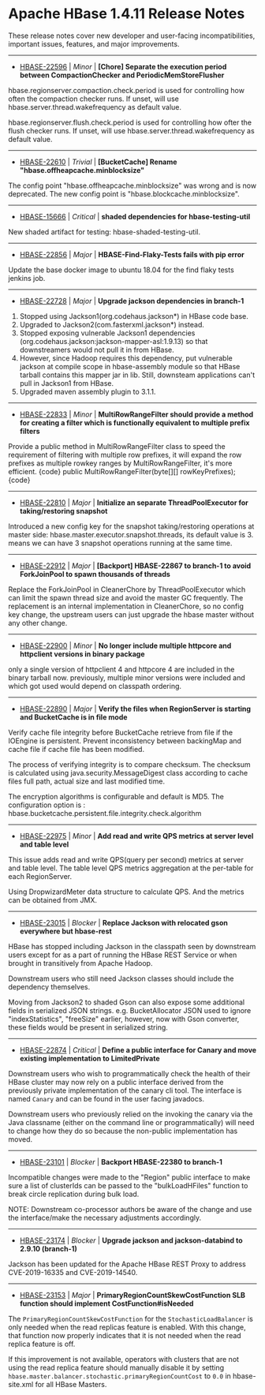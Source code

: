 
<!---
# Licensed to the Apache Software Foundation (ASF) under one
# or more contributor license agreements.  See the NOTICE file
# distributed with this work for additional information
# regarding copyright ownership.  The ASF licenses this file
# to you under the Apache License, Version 2.0 (the
# "License"); you may not use this file except in compliance
# with the License.  You may obtain a copy of the License at
#
#     http://www.apache.org/licenses/LICENSE-2.0
#
# Unless required by applicable law or agreed to in writing, software
# distributed under the License is distributed on an "AS IS" BASIS,
# WITHOUT WARRANTIES OR CONDITIONS OF ANY KIND, either express or implied.
# See the License for the specific language governing permissions and
# limitations under the License.
-->
# Apache HBase  1.4.11 Release Notes

These release notes cover new developer and user-facing incompatibilities, important issues, features, and major improvements.


---

* [HBASE-22596](https://issues.apache.org/jira/browse/HBASE-22596) | *Minor* | **[Chore] Separate the execution period between CompactionChecker and PeriodicMemStoreFlusher**

hbase.regionserver.compaction.check.period is used for controlling how often the compaction checker runs. If unset, will use hbase.server.thread.wakefrequency as default value.

hbase.regionserver.flush.check.period is used for controlling how ofter the flush checker runs. If unset, will use hbase.server.thread.wakefrequency as default value.


---

* [HBASE-22610](https://issues.apache.org/jira/browse/HBASE-22610) | *Trivial* | **[BucketCache] Rename "hbase.offheapcache.minblocksize"**

The config point "hbase.offheapcache.minblocksize" was wrong and is now deprecated. The new config point is "hbase.blockcache.minblocksize".


---

* [HBASE-15666](https://issues.apache.org/jira/browse/HBASE-15666) | *Critical* | **shaded dependencies for hbase-testing-util**

New shaded artifact for testing: hbase-shaded-testing-util.


---

* [HBASE-22856](https://issues.apache.org/jira/browse/HBASE-22856) | *Major* | **HBASE-Find-Flaky-Tests fails with pip error**

Update the base docker image to ubuntu 18.04 for the find flaky tests jenkins job.


---

* [HBASE-22728](https://issues.apache.org/jira/browse/HBASE-22728) | *Major* | **Upgrade jackson dependencies in branch-1**

1. Stopped using Jackson1(org.codehaus.jackson\*) in HBase code base. 
2. Upgraded to Jackson2(com.fasterxml.jackson\*) instead. 
3. Stopped exposing vulnerable Jackson1 dependencies (org.codehaus.jackson:jackson-mapper-asl:1.9.13) so that downstreamers would not pull it in from HBase.
4. However, since Hadoop requires this dependency, put vulnerable jackson at compile scope in hbase-assembly module so that HBase tarball contains this mapper jar in lib. Still, downsteam applications can't pull in Jackson1 from HBase.
5. Upgraded maven assembly plugin to 3.1.1.


---

* [HBASE-22833](https://issues.apache.org/jira/browse/HBASE-22833) | *Minor* | **MultiRowRangeFilter should provide a method for creating a filter which is functionally equivalent to multiple prefix filters**

Provide a public method in MultiRowRangeFilter class to speed the requirement of filtering with multiple row prefixes, it will expand the row prefixes as multiple rowkey ranges by MultiRowRangeFilter, it's more efficient.
{code}
public MultiRowRangeFilter(byte[][] rowKeyPrefixes);
{code}


---

* [HBASE-22810](https://issues.apache.org/jira/browse/HBASE-22810) | *Major* | **Initialize an separate ThreadPoolExecutor for taking/restoring snapshot**

Introduced a new config key for the snapshot taking/restoring operations at master side:  hbase.master.executor.snapshot.threads, its default value is 3.  means we can have 3 snapshot operations running at the same time.


---

* [HBASE-22912](https://issues.apache.org/jira/browse/HBASE-22912) | *Major* | **[Backport] HBASE-22867 to branch-1 to avoid ForkJoinPool to spawn thousands of threads**

Replace the ForkJoinPool in CleanerChore by ThreadPoolExecutor which can limit the spawn thread size and avoid the master GC frequently. The replacement is an internal implementation in CleanerChore, so no config key change, the upstream users can just upgrade the hbase master without any other change.


---

* [HBASE-22900](https://issues.apache.org/jira/browse/HBASE-22900) | *Minor* | **No longer include multiple httpcore and httpclient versions in binary package**

only a single version of httpclient 4 and httpcore 4 are included in the binary tarball now. previously, multiple minor versions were included and which got used would depend on classpath ordering.


---

* [HBASE-22890](https://issues.apache.org/jira/browse/HBASE-22890) | *Major* | **Verify the files when RegionServer is starting and BucketCache is in file mode**

Verify cache file integrity before BucketCache retrieve from file if the IOEngine is persistent. Prevent inconsistency between backingMap and cache file if cache file has been modified. 

The process of verifying integrity is to compare checksum. The checksum is calculated using java.security.MessageDigest class according to cache files full path, actual size and last modified time. 

The encryption algorithms is configurable and default is MD5. The configuration option is : hbase.bucketcache.persistent.file.integrity.check.algorithm


---

* [HBASE-22975](https://issues.apache.org/jira/browse/HBASE-22975) | *Minor* | **Add read and write QPS metrics at server level and table level**

This issue adds read and write QPS(query per second) metrics at server and table level. The table level QPS metrics aggregation at the per-table for each RegionServer. 

Using DropwizardMeter data structure to calculate QPS. And the metrics can be obtained from JMX.


---

* [HBASE-23015](https://issues.apache.org/jira/browse/HBASE-23015) | *Blocker* | **Replace Jackson with relocated gson everywhere but hbase-rest**

<!-- markdown -->

HBase has stopped including Jackson in the classpath seen by downstream  users except for as a part of running the HBase REST Service or when brought in transitively from Apache Hadoop.

Downstream users who still need Jackson classes should include the dependency themselves.

Moving from Jackson2 to shaded Gson can also expose some additional fields in 
serialized JSON strings. e.g. BucketAllocator JSON used to ignore "indexStatistics", "freeSize" earlier, however, now with Gson converter, these fields would be present in serialized string.


---

* [HBASE-22874](https://issues.apache.org/jira/browse/HBASE-22874) | *Critical* | **Define a public interface for Canary and move existing implementation to LimitedPrivate**

<!-- markdown -->
Downstream users who wish to programmatically check the health of their HBase cluster may now rely on a public interface derived from the previously private implementation of the canary cli tool. The interface is named `Canary` and can be found in the user facing javadocs.

Downstream users who previously relied on the invoking the canary via the Java classname (either on the command line or programmatically) will need to change how they do so because the non-public implementation has moved.


---

* [HBASE-23101](https://issues.apache.org/jira/browse/HBASE-23101) | *Blocker* | **Backport HBASE-22380 to branch-1**

Incompatible changes were made to the "Region" public interface to make sure a list of clusterIds can be passed to the "bulkLoadHFiles" function to break circle replication during bulk load.

NOTE: Downstream co-processor authors be aware of the change and use the interface/make the necessary adjustments accordingly.


---

* [HBASE-23174](https://issues.apache.org/jira/browse/HBASE-23174) | *Blocker* | **Upgrade jackson and jackson-databind to 2.9.10 (branch-1)**

Jackson has been updated for the Apache HBase REST Proxy to address CVE-2019-16335 and CVE-2019-14540.


---

* [HBASE-23153](https://issues.apache.org/jira/browse/HBASE-23153) | *Major* | **PrimaryRegionCountSkewCostFunction SLB function should implement CostFunction#isNeeded**

<!-- markdown -->
The `PrimaryRegionCountSkewCostFunction` for the `StochasticLoadBalancer` is only needed when the read replicas feature is enabled. With this change, that function now properly indicates that it is not needed when the read replica feature is off.

If this improvement is not available, operators with clusters that are not using the read replica feature should manually disable it by setting `hbase.master.balancer.stochastic.primaryRegionCountCost` to `0.0` in hbase-site.xml for all HBase Masters.



